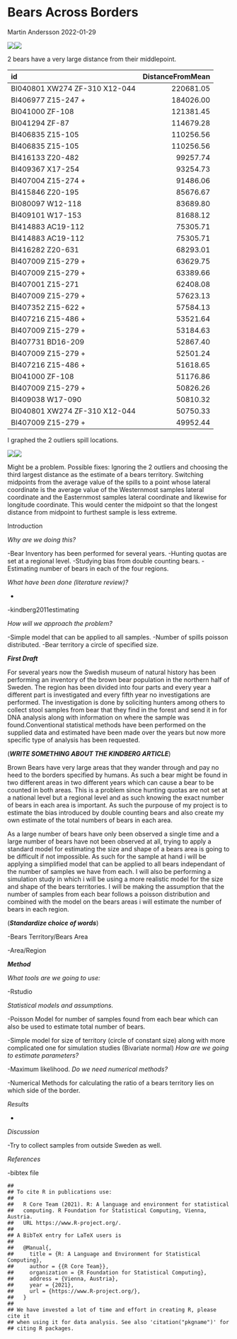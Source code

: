 Bears Across Borders
================
Martin Andersson
2022-01-29

![](Bears-Across-Borders_files/figure-gfm/unnamed-chunk-2-1.png)<!-- -->![](Bears-Across-Borders_files/figure-gfm/unnamed-chunk-2-2.png)<!-- -->

2 bears have a very large distance from their middlepoint.

| id                            | DistanceFromMean |
|:------------------------------|-----------------:|
| BI040801 XW274 ZF-310 X12-044 |        220681.05 |
| BI406977 Z15-247 +            |        184026.00 |
| BI041000 ZF-108               |        121381.45 |
| BI041294 ZF-87                |        114679.28 |
| BI406835 Z15-105              |        110256.56 |
| BI406835 Z15-105              |        110256.56 |
| BI416133 Z20-482              |         99257.74 |
| BI409367 X17-254              |         93254.73 |
| BI407004 Z15-274 +            |         91486.06 |
| BI415846 Z20-195              |         85676.67 |
| BI080097 W12-118              |         83689.80 |
| BI409101 W17-153              |         81688.12 |
| BI414883 AC19-112             |         75305.71 |
| BI414883 AC19-112             |         75305.71 |
| BI416282 Z20-631              |         68293.01 |
| BI407009 Z15-279 +            |         63629.75 |
| BI407009 Z15-279 +            |         63389.66 |
| BI407001 Z15-271              |         62408.08 |
| BI407009 Z15-279 +            |         57623.13 |
| BI407352 Z15-622 +            |         57584.13 |
| BI407216 Z15-486 +            |         53521.64 |
| BI407009 Z15-279 +            |         53184.63 |
| BI407731 BD16-209             |         52867.40 |
| BI407009 Z15-279 +            |         52501.24 |
| BI407216 Z15-486 +            |         51618.65 |
| BI041000 ZF-108               |         51176.86 |
| BI407009 Z15-279 +            |         50826.26 |
| BI409038 W17-090              |         50810.32 |
| BI040801 XW274 ZF-310 X12-044 |         50750.33 |
| BI407009 Z15-279 +            |         49952.44 |

I graphed the 2 outliers spill locations.

![](Bears-Across-Borders_files/figure-gfm/unnamed-chunk-4-1.png)<!-- -->![](Bears-Across-Borders_files/figure-gfm/unnamed-chunk-4-2.png)<!-- -->

Might be a problem. Possible fixes: Ignoring the 2 outliers and choosing
the third largest distance as the estimate of a bears territory.
Switching midpoints from the average value of the spills to a point
whose lateral coordinate is the average value of the Westernmost samples
lateral coordinate and the Easternmost samples lateral coordinate and
likewise for longitude coordinate. This would center the midpoint so
that the longest distance from midpoint to furthest sample is less
extreme.

Introduction

*Why are we doing this?*

-Bear Inventory has been performed for several years. -Hunting quotas
are set at a regional level. -Studying bias from double counting bears.
-Estimating number of bears in each of the four regions.

*What have been done (literature review)?*
</li>

-   

-kindberg2011estimating

*How will we approach the problem?*

-Simple model that can be applied to all samples. -Number of spills
poisson distributed. -Bear territory a circle of specified size.

***First Draft***

For several years now the Swedish museum of natural history has been
performing an inventory of the brown bear population in the northern
half of Sweden. The region has been divided into four parts and every
year a different part is investigated and every fifth year no
investigations are performed. The investigation is done by soliciting
hunters among others to collect stool samples from bear that they find
in the forest and send it in for DNA analysis along with information on
where the sample was found.Conventional statistical methods have been
performed on the supplied data and estimated have been made over the
years but now more specific type of analysis has been requested.

(***WRITE SOMETHING ABOUT THE KINDBERG ARTICLE***)

Brown Bears have very large areas that they wander through and pay no
heed to the borders specified by humans. As such a bear might be found
in two different areas in two different years which can cause a bear to
be counted in both areas. This is a problem since hunting quotas are not
set at a national level but a regional level and as such knowing the
exact number of bears in each area is important. As such the purpouse of
my project is to estimate the bias introduced by double counting bears
and also create my own estimate of the total numbers of bears in each
area.

As a large number of bears have only been observed a single time and a
large number of bears have not been observed at all, trying to apply a
standard model for estimating the size and shape of a bears area is
going to be difficult if not impossible. As such for the sample at hand
i will be applying a simplified model that can be applied to all bears
independant of the number of samples we have from each. I will also be
performing a simulation study in which i will be using a more realistic
model for the size and shape of the bears territories. I will be making
the assumption that the number of samples from each bear follows a
poisson distribution and combined with the model on the bears areas i
will estimate the number of bears in each region.

(***Standardize choice of words***)

-Bears Territory/Bears Area

-Area/Region

***Method***

*What tools are we going to use:*

-Rstudio

*Statistical models and assumptions.*

-Poisson Model for number of samples found from each bear which can also
be used to estimate total number of bears.

-Simple model for size of territory (circle of constant size) along with
more complicated one for simulation studies (Bivariate normal) *How are
we going to estimate parameters?*

-Maximum likelihood. *Do we need numerical methods?*

-Numerical Methods for calculating the ratio of a bears territory lies
on which side of the border.

*Results*

-   

*Discussion*

-Try to collect samples from outside Sweden as well.

*References*

-bibtex file

    ## 
    ## To cite R in publications use:
    ## 
    ##   R Core Team (2021). R: A language and environment for statistical
    ##   computing. R Foundation for Statistical Computing, Vienna, Austria.
    ##   URL https://www.R-project.org/.
    ## 
    ## A BibTeX entry for LaTeX users is
    ## 
    ##   @Manual{,
    ##     title = {R: A Language and Environment for Statistical Computing},
    ##     author = {{R Core Team}},
    ##     organization = {R Foundation for Statistical Computing},
    ##     address = {Vienna, Austria},
    ##     year = {2021},
    ##     url = {https://www.R-project.org/},
    ##   }
    ## 
    ## We have invested a lot of time and effort in creating R, please cite it
    ## when using it for data analysis. See also 'citation("pkgname")' for
    ## citing R packages.
